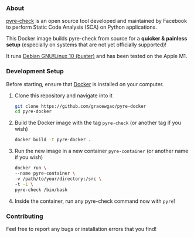 ### About

[pyre-check](https://github.com/facebook/pyre-check) is an open source tool developed and maintained by Facebook to perform Static Code Analysis (SCA) on Python applications. 

This Docker image builds pyre-check from source for a **quicker & painless setup** (especially on systems that are not yet officially supported)!

It runs [Debian GNU/Linux 10 (buster)](https://www.debian.org/) and has been tested on the Apple M1.

### Development Setup

Before starting, ensure that [Docker](https://docs.docker.com/get-docker/) is installed on your computer.

1. Clone this repository and navigate into it 
    ```bash 
    git clone https://github.com/gracewgao/pyre-docker
    cd pyre-docker
    ```

2. Build the Docker image with the tag `pyre-check` (or another tag if you wish)
   ```bash
   docker build -t pyre-docker .
   ```   

3. Run the new image in a new container `pyre-container` (or another name if you wish)
   ```bash
   docker run \                           
   --name pyre-container \
   -v /path/to/your/directory:/src \
   -t -i \
   pyre-check /bin/bash
   ```

4. Inside the container, run any pyre-check command now with `pyre`!

### Contributing

Feel free to report any bugs or installation errors that you find!